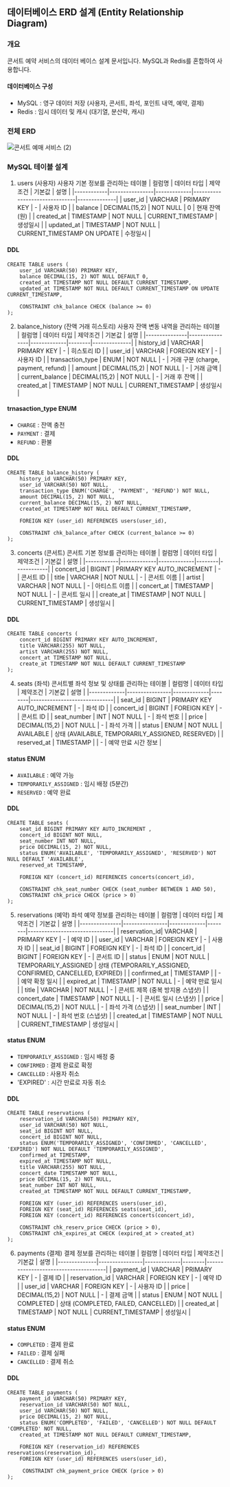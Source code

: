 ## 데이터베이스 ERD 설계 (Entity Relationship Diagram)
### 개요
콘서트 예약 서비스의 데이터 베이스 설계 문서입니다. MySQL과 Redis를 혼합하여 사용합니다. 

#### 데이터베이스 구성
- MySQL : 영구 데이터 저장 (사용자, 콘서트, 좌석, 포인트 내역, 예약, 결제)
- Redis : 임시 데이터 및 캐시 (대기열, 분산락, 캐시)

### 전체 ERD
![콘서트 예매 서비스 (2)](https://github.com/user-attachments/assets/5a3b5283-0197-45ac-9ce3-9bc4b82b0b4e)

### MySQL 테이블 설계
1. users (사용자)
사용자 기본 정보를 관리하는 테이블
| 컬럼명     | 데이터 타입   | 제약조건    | 기본값                        | 설명         |
|------------|----------------|-------------|-------------------------------|--------------|
| user_id    | VARCHAR        | PRIMARY KEY | -                             | 사용자 ID    |
| balance    | DECIMAL(15,2)  | NOT NULL    | 0                             | 현재 잔액 (원) |
| created_at | TIMESTAMP      | NOT NULL    | CURRENT_TIMESTAMP             | 생성일시     |
| updated_at | TIMESTAMP      | NOT NULL    | CURRENT_TIMESTAMP ON UPDATE   | 수정일시     |

#### DDL
```
CREATE TABLE users (
    user_id VARCHAR(50) PRIMARY KEY,
    balance DECIMAL(15, 2) NOT NULL DEFAULT 0,
    created_at TIMESTAMP NOT NULL DEFAULT CURRENT_TIMESTAMP,
    updated_at TIMESTAMP NOT NULL DEFAULT CURRENT_TIMESTAMP ON UPDATE CURRENT_TIMESTAMP,
    
    CONSTRAINT chk_balance CHECK (balance >= 0)
);
```

2. balance_history (잔액 거래 히스토리)
사용자 잔액 변동 내역을 관리하는 테이블
| 컬럼명        | 데이터 타입    | 제약조건    | 기본값 | 설명         |
|---------------|----------------|-------------|--------|--------------|
| history_id    | VARCHAR        | PRIMARY KEY | -      | 히스토리 ID   |
| user_id       | VARCHAR        | FOREIGN KEY | -      | 사용자 ID     |
| transaction_type | ENUM           | NOT NULL    | -      | 거래 구분 (charge, payment, refund) |
| amount        | DECIMAL(15,2)  | NOT NULL    | -      | 거래 금액     |
| current_balance | DECIMAL(15,2) | NOT NULL    | -      | 거래 후 잔액 |
| created_at    | TIMESTAMP      | NOT NULL    | CURRENT_TIMESTAMP | 생성일시 |

#### trnasaction_type ENUM
- `CHARGE` : 잔액 충전
- `PAYMENT` : 결제
- `REFUND` : 환불

#### DDL
```
CREATE TABLE balance_history (
    history_id VARCHAR(50) PRIMARY KEY,
    user_id VARCHAR(50) NOT NULL,
    transaction_type ENUM('CHARGE', 'PAYMENT', 'REFUND') NOT NULL,
    amount DECIMAL(15, 2) NOT NULL,
    current_balance DECIMAL(15, 2) NOT NULL,
    created_at TIMESTAMP NOT NULL DEFAULT CURRENT_TIMESTAMP,
    
    FOREIGN KEY (user_id) REFERENCES users(user_id),
    
    CONSTRAINT chk_balance_after CHECK (current_balance >= 0)
);
```

3. concerts (콘서트)
콘서트 기본 정보를 관리하는 테이블
| 컬럼명     | 데이터 타입 | 제약조건    | 기본값 | 설명       |
|------------|-------------|-------------|--------|------------|
| concert_id | BIGINT      | PRIMARY KEY AUTO_INCREMENT | -      | 콘서트 ID  |
| title      | VARCHAR     | NOT NULL    | -      | 콘서트 이름 |
| artist     | VARCHAR     | NOT NULL    | -      | 아티스트 이름 |
| concert_at | TIMESTAMP   | NOT NULL    | -      | 콘서트 일시 |
| create_at  | TIMESTAMP   | NOT NULL    | CURRENT_TIMESTAMP | 생성일시 |

#### DDL
```
CREATE TABLE concerts (
    concert_id BIGINT PRIMARY KEY AUTO_INCREMENT,
    title VARCHAR(255) NOT NULL,
    artist VARCHAR(255) NOT NULL,
    concert_at TIMESTAMP NOT NULL,
    create_at TIMESTAMP NOT NULL DEFAULT CURRENT_TIMESTAMP
);
```

4. seats (좌석)
콘서트별 좌석 정보 및 상태를 관리하는 테이블
| 컬럼명      | 데이터 타입   | 제약조건    | 기본값 | 설명                         |
|-------------|----------------|-------------|--------|------------------------------|
| seat_id     | BIGINT         | PRIMARY KEY AUTO_INCREMENT | -      | 좌석 ID      |
| concert_id  | BIGINT         | FOREIGN KEY | -      | 콘서트 ID                    |
| seat_number | INT            | NOT NULL    | -      | 좌석 번호                    |
| price       | DECIMAL(15,2)  | NOT NULL    | -      | 좌석 가격                    |
| status      | ENUM           | NOT NULL    | AVAILABLE | 상태 (AVAILABLE, TEMPORARILY_ASSIGNED, RESERVED) |
| reserved_at | TIMESTAMP      |             | -      | 예약 만료 시간 정보 |

#### status ENUM
- `AVAILABLE` : 예약 가능
- `TEMPORARILY_ASSIGNED` : 임시 배정 (5분간)
- `RESERVED` : 예약 완료

#### DDL
```
CREATE TABLE seats (
    seat_id BIGINT PRIMARY KEY AUTO_INCREMENT ,
    concert_id BIGINT NOT NULL,
    seat_number INT NOT NULL,
    price DECIMAL(15, 2) NOT NULL,
    status ENUM('AVAILABLE', 'TEMPORARILY_ASSIGNED', 'RESERVED') NOT NULL DEFAULT 'AVAILABLE',
    reserved_at TIMESTAMP,

    FOREIGN KEY (concert_id) REFERENCES concerts(concert_id),
    
    CONSTRAINT chk_seat_number CHECK (seat_number BETWEEN 1 AND 50),
    CONSTRAINT chk_price CHECK (price > 0)
);
```

5. reservations (예약)
좌석 예약 정보를 관리하는 테이블
| 컬럼명        | 데이터 타입    | 제약조건    | 기본값 | 설명                          |
|---------------|----------------|-------------|--------|-------------------------------|
| reservation_id| VARCHAR        | PRIMARY KEY | -      | 예약 ID                       |
| user_id       | VARCHAR        | FOREIGN KEY | -      | 사용자 ID                     |
| seat_id       | BIGINT         | FOREIGN KEY | -      | 좌석 ID                       |
| concert_id    | BIGINT         | FOREIGN KEY | -      | 콘서트 ID                     |
| status        | ENUM           | NOT NULL    | TEMPORARILY_ASSIGNED | 상태 (TEMPORARILY_ASSIGNED, CONFIRMED, CANCELLED, EXPIRED) |
| confirmed_at  | TIMESTAMP      |             | -      | 예약 확정 일시                |
| expired_at    | TIMESTAMP      | NOT NULL    | -      | 예약 만료 일시                |
| title         | VARCHAR        | NOT NULL    | -      | 콘서트 제목 (중복 방지용 스냅샷) |
| concert_date  | TIMESTAMP      | NOT NULL    | -      | 콘서트 일시 (스냅샷)          |
| price         | DECIMAL(15,2)  | NOT NULL    | -      | 좌석 가격 (스냅샷)            |
| seat_number   | INT            | NOT NULL    | -      | 좌석 번호 (스냅샷)            |
| created_at    | TIMESTAMP      | NOT NULL    | CURRENT_TIMESTAMP | 생성일시     |

#### status ENUM
- `TEMPORARILY_ASSIGNED` : 임시 배정 중
- `CONFIRMED` : 결제 완료로 확정
- `CANCELLED` : 사용자 취소
- 'EXPIRED' : 시간 만료로 자동 취소

#### DDL
```
CREATE TABLE reservations (
    reservation_id VARCHAR(50) PRIMARY KEY,
    user_id VARCHAR(50) NOT NULL,
    seat_id BIGINT NOT NULL,
    concert_id BIGINT NOT NULL,
    status ENUM('TEMPORARILY_ASSIGNED', 'CONFIRMED', 'CANCELLED', 'EXPIRED') NOT NULL DEFAULT 'TEMPORARILY_ASSIGNED',
    confirmed_at TIMESTAMP,
    expired_at TIMESTAMP NOT NULL,
    title VARCHAR(255) NOT NULL,
    concert_date TIMESTAMP NOT NULL,
    price DECIMAL(15, 2) NOT NULL,
    seat_number INT NOT NULL,
    created_at TIMESTAMP NOT NULL DEFAULT CURRENT_TIMESTAMP,

    FOREIGN KEY (user_id) REFERENCES users(user_id),
    FOREIGN KEY (seat_id) REFERENCES seats(seat_id),
    FOREIGN KEY (concert_id) REFERENCES concerts(concert_id),
    
    CONSTRAINT chk_reserv_price CHECK (price > 0),
    CONSTRAINT chk_expires_at CHECK (expired_at > created_at)
);
```

6. payments (결제)
결제 정보를 관리하는 테이블
| 컬럼명       | 데이터 타입   | 제약조건    | 기본값 | 설명                                 |
|--------------|----------------|-------------|--------|--------------------------------------|
| payment_id   | VARCHAR        | PRIMARY KEY | -      | 결제 ID                              |
| reservation_id | VARCHAR      | FOREIGN KEY | -      | 예약 ID                              |
| user_id      | VARCHAR        | FOREIGN KEY | -      | 사용자 ID                            |
| price        | DECIMAL(15,2)  | NOT NULL    | -      | 결제 금액                            |
| status       | ENUM           | NOT NULL    | COMPLETED | 상태 (COMPLETED, FAILED, CANCELLED) |
| created_at   | TIMESTAMP      | NOT NULL    | CURRENT_TIMESTAMP | 생성일시                     |

#### status ENUM
- `COMPLETED` : 결제 완료
- `FAILED` : 결제 실패
- `CANCELLED` : 결제 취소

#### DDL
```
CREATE TABLE payments (
    payment_id VARCHAR(50) PRIMARY KEY,
    reservation_id VARCHAR(50) NOT NULL,
    user_id VARCHAR(50) NOT NULL,
    price DECIMAL(15, 2) NOT NULL,
    status ENUM('COMPLETED', 'FAILED', 'CANCELLED') NOT NULL DEFAULT 'COMPLETED' NOT NULL,
    created_at TIMESTAMP NOT NULL DEFAULT CURRENT_TIMESTAMP,

    FOREIGN KEY (reservation_id) REFERENCES reservations(reservation_id),
    FOREIGN KEY (user_id) REFERENCES users(user_id),
    
     CONSTRAINT chk_payment_price CHECK (price > 0)
);
```

